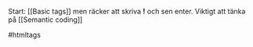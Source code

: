 Start: [[Basic tags]] men räcker att skriva **!** och sen enter.
Viktigt att tänka på [[Semantic coding]]

#htmltags 